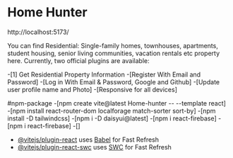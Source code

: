# Home Hunter

http://localhost:5173/

You can find Residential: Single-family homes, townhouses, apartments, student housing, senior living communities, vacation rentals etc property here.
Currently, two official plugins are available:

-[1] Get Residential Property Information
-[Register With Email and Password]
-[Log in With Email & Password, Google and Github]
-[Update user profile name and Photo]
-[Responsive for all devices]

#npm-package
-[npm create vite@latest Home-hunter -- --template react]
-[npm install react-router-dom localforage match-sorter sort-by]
-[npm install -D tailwindcss]
-[npm i -D daisyui@latest]
-[npm i react-firebase]
-[npm i react-firebase]
-[]

- [@vitejs/plugin-react](https://github.com/vitejs/vite-plugin-react/blob/main/packages/plugin-react/README.md) uses [Babel](https://babeljs.io/) for Fast Refresh
- [@vitejs/plugin-react-swc](https://github.com/vitejs/vite-plugin-react-swc) uses [SWC](https://swc.rs/) for Fast Refresh
